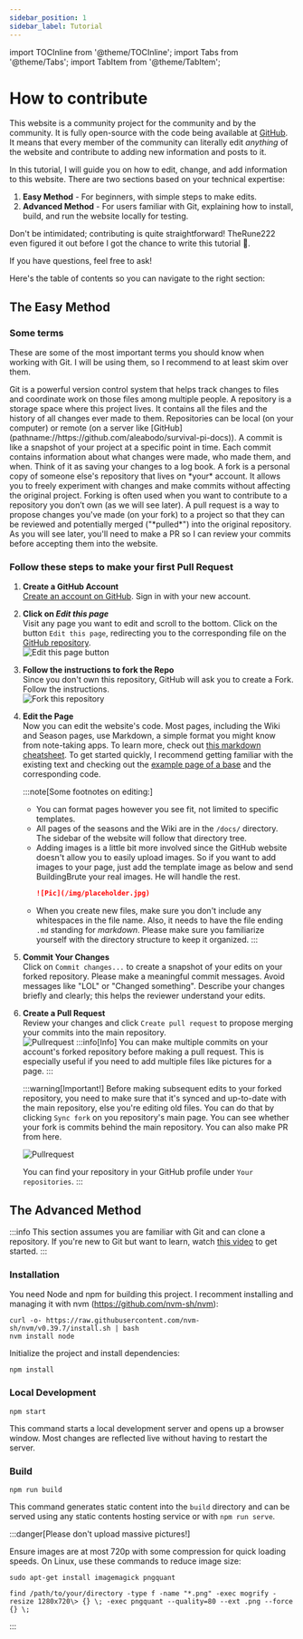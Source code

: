 ```yaml
---
sidebar_position: 1
sidebar_label: Tutorial
---
```


import TOCInline from '@theme/TOCInline';
import Tabs from '@theme/Tabs';
import TabItem from '@theme/TabItem';

# How to contribute

This website is a community project for the community and by the community. It is fully open-source with the code being available at [GitHub](pathname://https://github.com/aleabodo/survival-pi-docs). It means that every member of the community can literally edit *anything* of the website and contribute to adding new information and posts to it.

In this tutorial, I will guide you on how to edit, change, and add information to this website. There are two sections based on your technical expertise: 

1. **Easy Method** - For beginners, with simple steps to make edits.
2. **Advanced Method** - For users familiar with Git, explaining how to install, build, and run the website locally for testing.

Don't be intimidated; contributing is quite straightforward! TheRune222 even figured it out before I got the chance to write this tutorial 🤙.

If you have questions, feel free to ask!

Here's the table of contents so you can navigate to the right section:

<TOCInline toc={toc} />

## The Easy Method

### Some terms

These are some of the most important terms you should know when working with Git. I will be using them, so I recommend to at least skim over them.

<Tabs>
  <TabItem value="git" label="Git" default>
    Git is a powerful version control system that helps track changes to files and coordinate work on those files among multiple people. 
  </TabItem>
  <TabItem value="repo" label="Repository (Repo) 💾">
    A repository is a storage space where this project lives. It contains all the files and the history of all changes ever made to them. Repositories can be local (on your computer) or remote (on a server like [GitHub](pathname://https://github.com/aleabodo/survival-pi-docs)).
  </TabItem>
  <TabItem value="commit" label="Commit ✅">
    A commit is like a snapshot of your project at a specific point in time. Each commit contains information about what changes were made, who made them, and when. Think of it as saving your changes to a log book.
  </TabItem>
  <TabItem value="fork" label="Fork 🍴">
    A fork is a personal copy of someone else's repository that lives on *your* account. It allows you to freely experiment with changes and make commits without affecting the original project. Forking is often used when you want to contribute to a repository you don’t own (as we will see later).
  </TabItem>
  <TabItem value="pullrequest" label="Pull Request (PR) 📩">
    A pull request is a way to propose changes you've made (on your fork) to a project so that they can be reviewed and potentially merged ("*pulled*") into the original repository. As you will see later, you'll need to make a PR so I can review your commits before accepting them into the website.
  </TabItem>
</Tabs>

### Follow these steps to make your first Pull Request

1. **Create a GitHub Account** \
    [Create an account on GitHub](pathname://https://github.com/signup). Sign in with your new account.

2. **Click on *Edit this page*** \
    Visit any page you want to edit and scroll to the bottom. Click on the button `Edit this page`, redirecting you to the corresponding file on the [GitHub repository](pathname://https://github.com/aleabodo/survival-pi-docs). \
    ![Edit this page button](/img/wiki/edit-this-page.png)

3. **Follow the instructions to fork the Repo** \
    Since you don't own this repository, GitHub will ask you to create a Fork. Follow the instructions. \
    ![Fork this repository](/img/wiki/fork-this-repository.png)

4. **Edit the Page** \
    Now you can edit the website's code. Most pages, including the Wiki and Season pages, use Markdown, a simple format you might know from note-taking apps. To learn more, check out [this markdown cheatsheet](pathname://https://www.markdownguide.org/cheat-sheet/). To get started quickly, I recommend getting familiar with the existing text and checking out the [example page of a base](./example-page.md) and the corresponding code. 

    :::note[Some footnotes on editing:]
    - You can format pages however you see fit, not limited to specific templates.
    - All pages of the seasons and the Wiki are in the `/docs/` directory. The sidebar of the website will follow that directory tree.
    - Adding images is a little bit more involved since the GitHub website doesn't allow you to easily upload images. So if you want to add images to your page, just add the template image as below and send BuildingBrute your real images. He will handle the rest.
        ```markdown
        ![Pic](/img/placeholder.jpg)
        ```
    - When you create new files, make sure you don't include any whitespaces in the file name. Also, it needs to have the file ending `.md` standing for *markdown*. Please make sure you familiarize yourself with the directory structure to keep it organized.
    :::

5. **Commit Your Changes** \
    Click on `Commit changes...` to create a snapshot of your edits on your forked repository. Please make a meaningful commit messages. Avoid messages like "LOL" or "Changed something". Describe your changes briefly and clearly; this helps the reviewer understand your edits.
    
6. **Create a Pull Request** \
   Review your changes and click `Create pull request` to propose merging your commits into the main repository. \
   ![Pullrequest](/img/wiki/pullrequest.png)
   :::info[Info]
   You can make multiple commits on your account's forked repository before making a pull request. This is especially useful if you need to add multiple files like pictures for a page.
   :::

   :::warning[Important!]
   Before making subsequent edits to your forked repository, you need to make sure that it's synced and up-to-date with the main repository, else you're editing old files. You can do that by clicking `Sync fork` on you repository's main page. You can see whether your fork is commits behind the main repository. You can also make PR from here. 

   ![Pullrequest](/img/wiki/sync.png)

   You can find your repository in your GitHub profile under `Your repositories`.
   :::


## The Advanced Method

:::info
This section assumes you are familiar with Git and can clone a repository. If you're new to Git but want to learn, watch [this video](pathname://https://www.youtube.com/watch?v=mJ-qvsxPHpY) to get started.
:::


### Installation
You need Node and npm for building this project. I recomment installing and managing it with nvm (https://github.com/nvm-sh/nvm):
```
curl -o- https://raw.githubusercontent.com/nvm-sh/nvm/v0.39.7/install.sh | bash
nvm install node
```
Initialize the project and install dependencies:
```
npm install
```

### Local Development

```
npm start
```

This command starts a local development server and opens up a browser window. Most changes are reflected live without having to restart the server.

### Build

```
npm run build
```

This command generates static content into the `build` directory and can be served using any static contents hosting service or with `npm run serve`.


:::danger[Please don't upload massive pictures!]

Ensure images are at most 720p with some compression for quick loading speeds. On Linux, use these commands to reduce image size:

```
sudo apt-get install imagemagick pngquant

find /path/to/your/directory -type f -name "*.png" -exec mogrify -resize 1280x720\> {} \; -exec pngquant --quality=80 --ext .png --force {} \;
```

:::
